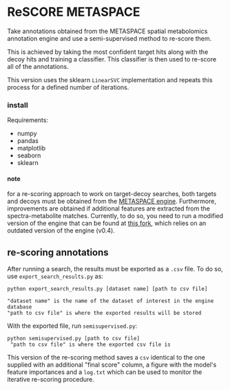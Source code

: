 # ReSCORE METASPACE

Take annotations obtained from the METASPACE spatial metabolomics annotation engine and use a semi-supervised method to re-score them.

This is achieved by taking the most confident target hits along with the decoy hits and training a classifier. This classifier is then used to re-score all of the annotations.

This version uses the sklearn `LinearSVC` implementation and repeats this process for a defined number of iterations.

### install

Requirements:
- numpy
- pandas
- matplotlib
- seaborn
- sklearn

#### note
for a re-scoring approach to work on target-decoy searches, both targets and decoys must be obtained from the [METASPACE engine](https://github.com/METASPACE2020/sm-engine). Furthermore, improvements are obtained if additional features are extracted from the spectra-metabolite matches. Currently, to do so, you need to run a modified version of the engine that can be found at [this fork](https://github.com/anasilviacs/sm-engine/tree/extra_features), which relies on an outdated version of the engine (v0.4).

## re-scoring annotations

After running a search, the results must be exported as a `.csv` file. To do so, use `export_search_results.py` as:

```
python export_search_results.py [dataset name] [path to csv file]

"dataset name" is the name of the dataset of interest in the engine database
"path to csv file" is where the exported results will be stored
```

With the exported file, run `semisupervised.py`:

```
python semisupervised.py [path to csv file]
 "path to csv file" is where the exported csv file is
```

This version of the re-scoring method saves a `csv` identical to the one supplied with an additional "final score" column, a figure with the model's feature importances and a `log.txt` which can be used to monitor the iterative re-scoring procedure.
